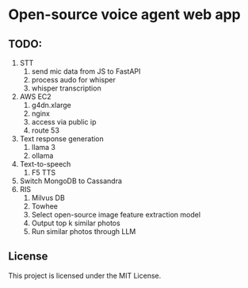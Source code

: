 # Open-source voice agent web app 

## TODO:
1. STT
    1. send mic data from JS to FastAPI
    2. process audo for whisper 
    3. whisper transcription 
2. AWS EC2
    1. g4dn.xlarge
    2. nginx
    3. access via public ip
    4. route 53
3. Text response generation
    1. llama 3
    2. ollama
4. Text-to-speech
    1. F5 TTS 
5. Switch MongoDB to Cassandra
6. RIS
    1. Milvus DB
    2. Towhee
    3. Select open-source image feature extraction model
    5. Output top k similar photos
    6. Run similar photos through LLM

## License
This project is licensed under the MIT License.

